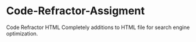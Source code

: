 # Code-Refractor-Assigment
Code Refractor HTML
Completely additions to HTML file for search engine optimization. 

